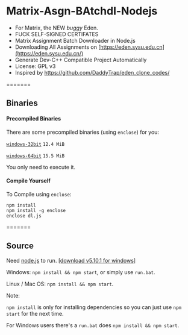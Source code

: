 # Matrix-Asgn-BAtchdl-Nodejs

* For Matrix, the NEW *buggy* Eden.
* FUCK SELF-SIGNED CERTIFATES
* Matrix Assignment Batch Downloader in Node.js
* Downloading All Assignments on [https://eden.sysu.edu.cn](https://eden.sysu.edu.cn/)
* Generate Dev-C++ Compatible Project Automatically
* License: GPL v3
* Inspired by https://github.com/DaddyTrap/eden_clone_codes/

=======

## Binaries

#### Precompiled Binaries

There are some precompiled binaries (using ``enclose``) for you:

[``windows-32bit``](https://github.com/iebb/matrix-asgn-batchdl-nodejs/releases/download/v0.16.6.3alpha/downloader-win32.exe)
``12.4 MiB``

[``windows-64bit``](https://github.com/iebb/matrix-asgn-batchdl-nodejs/releases/download/v0.16.6.3alpha/downloader-win64.exe)
``15.5 MiB``

You only need to execute it.

#### Compile Yourself

To Compile using ``enclose``:

	npm install
	npm install -g enclose
	enclose dl.js
	
=======
## Source

Need [node.js](https://nodejs.org/en/ "Node.js") to run. [[download v5.10.1 for windows]](https://nodejs.org/dist/v5.10.1/node-v5.10.1-x64.msi)


Windows: ``npm install && npm start``, or simply use ``run.bat``.

Linux / Mac OS: ``npm install && npm start``.

Note:

``npm install`` is only for installing dependencies so you can just use ``npm start`` for the next time.

For Windows users there's a ``run.bat`` does ``npm install && npm start``.
